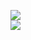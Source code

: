 [![](https://img.shields.io/badge/Made%20With-Github%20Spray-lightgrey.svg?style=for-the-badge&logo=github)](https://github.com/Annihil/github-spray#410)  
[![](https://i.imgur.com/2DrTn0Z.gif)](https://github.com/Annihil/github-spray)